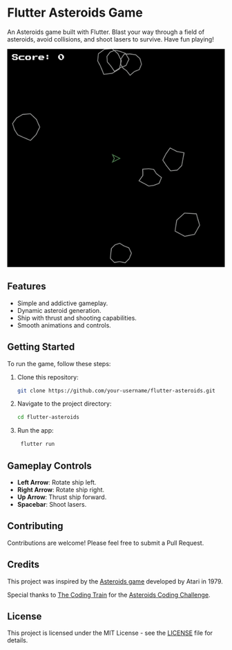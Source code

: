 # Flutter Asteroids Game

An Asteroids game built with Flutter. Blast your way through a field of asteroids, avoid collisions, and shoot lasers to survive. Have fun playing!

![Game Screenshot](flutter_asteroids.gif)

## Features

- Simple and addictive gameplay.
- Dynamic asteroid generation.
- Ship with thrust and shooting capabilities.
- Smooth animations and controls.

## Getting Started

To run the game, follow these steps:

1. Clone this repository:

   ```bash
   git clone https://github.com/your-username/flutter-asteroids.git
   ```

2. Navigate to the project directory:

   ```bash
   cd flutter-asteroids
   ```

3. Run the app:

   ```bash
    flutter run
   ```

## Gameplay Controls

- **Left Arrow**: Rotate ship left.
- **Right Arrow**: Rotate ship right.
- **Up Arrow**: Thrust ship forward.
- **Spacebar**: Shoot lasers.

## Contributing

Contributions are welcome! Please feel free to submit a Pull Request.

## Credits

This project was inspired by the [Asteroids game](<https://en.wikipedia.org/wiki/Asteroids_(video_game)>) developed by Atari in 1979.

Special thanks to [The Coding Train](https://www.youtube.com/@TheCodingTrain/featured) for the [Asteroids Coding Challenge](https://www.youtube.com/watch?v=hacZU523FyM).

## License

This project is licensed under the MIT License - see the [LICENSE](LICENSE) file for details.
